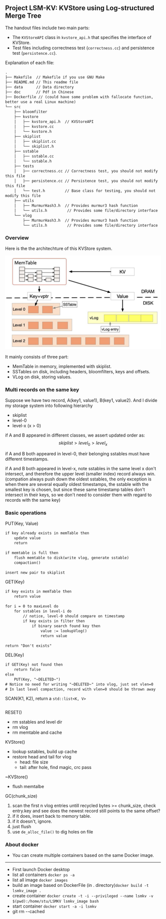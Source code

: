 ## Project LSM-KV: KVStore using Log-structured Merge Tree


The handout files include two main parts:

- The `KVStoreAPI` class in `kvstore_api.h` that specifies the interface of KVStore.
- Test files including correctness test (`correctness.cc`) and persistence test (`persistence.cc`).

Explanation of each file:

```text
.
├── Makefile  // Makefile if you use GNU Make
├── README.md // This readme file
├── data      // Data directory
├── doc       // Pdf in Chinese
├── Dockerfile // (could have some problem with fallocate function, better use a real Linux machine)
└── src
    ├── bloomfilter
    ├── kvstore
    │   ├── kvstore_api.h  // KVStoreAPI
    │   ├── kvstore.cc  
    │   └── kvstore.h 
    ├── skiplist
    │   ├── skiplist.cc  
    │   └── skiplist.h 
    ├── sstable
    │   ├── sstable.cc  
    │   └── sstable.h 
    ├── tests
    │   ├── correctness.cc // Correctness test, you should not modify this file 
    │   ├── persistence.cc // Persistence test, you should not modify this file
    │   └── test.h         // Base class for testing, you should not modify this file
    ├── utils
    │   ├── MurmurHash3.h  // Provides murmur3 hash function
    │   └── utils.h         // Provides some file/directory interface
    └── vlog
        ├── MurmurHash3.h  // Provides murmur3 hash function
        └── utils.h         // Provides some file/directory interface

```

### Overview
Here is the the architechture of this KVStore system.

![](image/overview.png)

It mainly consists of three part:
- MemTable in memory, implemented with skiplist.
- SSTables on disk, including headers, bloomfilters, keys and offsets.
- VLog on disk, storing values.

### Multi records on the same key
Suppose we have two record, A(key1, value1), B(key1, value2). And I divide my storage system into following hierarchy
- skiplist
- level-0
- level-x (x > 0)

if A and B appeared in different classes, we assert updated order as: $$skiplist > level_0 > level_x$$

if A and B both appeared in level-0, their belonging sstables must have different timestamps.

if A and B both appeared in level-x, note sstables in the same level x don't intersect, and therefore the upper level (smaller index) record always win.
(compation always push down the oldest sstables, the only exception is when there are several equally oldest timestamps, the sstable with the smallest key is chosen, but since these same timestamp tables don't intersect in their keys, so we don't need to consider them with regard to records with the same key)

### Basic operations
PUT(Key, Value)
```pseudo
if key already exists in memTable then
    update value
    return

if memtable is full then
    flush memtable to disk(write vlog, generate sstable)
    compaction()

insert new pair to skiplist
```
GET(Key)
```pseudo
if key exists in memTable then
    return value

for i = 0 to maxLevel do
    for sstables in level-i do
        // notice, level-0 should compare on timestamp
        if key exists in filter then
            if binary search found key then
                value := lookupVlog()
                return value

return "Don't exists"
```
DEL(Key)
```pseudo
if GET(Key) not found then
    return false
else
    PUT(Key, "~DELETED~")
# Notice no need for writing "~DELETED~" into vlog, just set vlen=0
# In last level compaction, record with vlen=0 should be thrown away
```
SCAN(K1, K2), return a `std::list<K, V>`
```pseudo
```
RESET()
- rm sstables and level dir
- rm vlog
- rm memtable and cache

KVStore()
- lookup sstables, build up cache
- restore head and tail for vlog
    - head: file size
    - tail: after hole, find magic, crc pass

~KVStore()
- flush memtalbe

GC(chunk_size)
1) scan the first n vlog entries untill recycled bytes >= chunk_size,
check entry.key and see does the newest record still points to 
the same offset?
2) if it does, insert back to memory table.
3) if it doesn't, ignore.
4) just flush
5) use `de_alloc_file()` to dig holes on file

### About docker
- You can create multiple containers based on the same Docker image.
---
- First launch Docker desktop
- list all containers `docker ps -a`
- list all image `docker images`
- build an image based on DockerFile (in . directory)`docker build -t lsmkv_image .`
- create container `docker create -t -i --privileged --name lsmkv -v $(pwd):/home/stu/LSMKV lsmkv_image bash`
- start container `docker start -a -i lsmkv`
- git rm --cached
